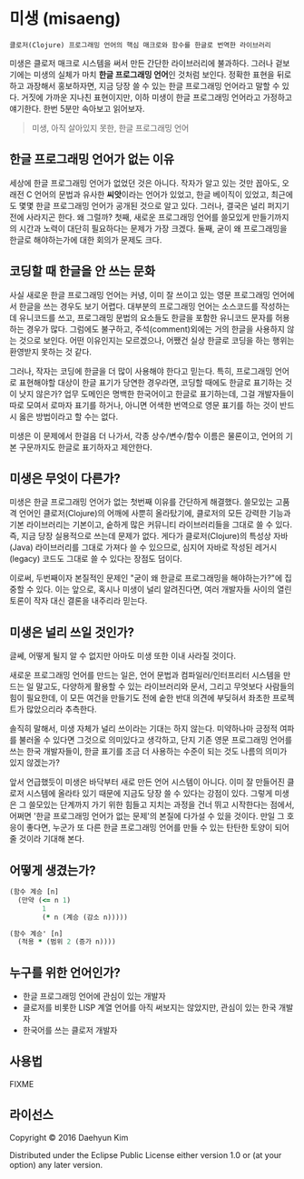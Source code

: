 # 미생 (misaeng)


    클로저(Clojure) 프로그래밍 언어의 핵심 매크로와 함수를 한글로 번역한 라이브러리

미생은 클로저 매크로 시스템을 써서 만든 간단한 라이브러리에 불과하다. 그러나 겉보기에는 미생의 실체가 마치 **한글 프로그래밍 언어**인 것처럼 보인다. 정확한 표현을 뒤로하고 과장해서 홍보하자면, 지금 당장 쓸 수 있는 한글 프로그래밍 언어라고 말할 수 있다. 거짓에 가까운 지나친 표현이지만, 이하 미생이 한글 프로그래밍 언어라고 가정하고 얘기한다. 한번 5분만 속아보고 읽어보자.

> 미생, 아직 살아있지 못한, 한글 프로그래밍 언어

## 한글 프로그래밍 언어가 없는 이유

세상에 한글 프로그래밍 언어가 없었던 것은 아니다. 작자가 알고 있는 것만 꼽아도, 오래전 C 언어의 문법과 유사한 **씨앗**이라는 언어가 있었고, 한글 베이직이 있었고, 최근에도 몇몇 한글 프로그래밍 언어가 공개된 것으로 알고 있다. 그러나, 결국은 널리 퍼지기 전에 사라지곤 한다. 왜 그럴까? 첫째, 새로운 프로그래밍 언어를 쓸모있게 만들기까지의 시간과 노력이 대단히 필요하다는 문제가 가장 크겠다. 둘째, 굳이 왜 프로그래밍을 한글로 해야하는가에 대한 회의가 문제도 크다.

## 코딩할 때 한글을 안 쓰는 문화

사실 새로운 한글 프로그래밍 언어는 커녕, 이미 잘 쓰이고 있는 영문 프로그래밍 언어에서 한글을 쓰는 경우도 보기 어렵다. 대부분의 프로그래밍 언어는 소스코드를 작성하는데 유니코드를 쓰고, 프로그래밍 문법의 요소들도 한글을 포함한 유니코드 문자를 허용하는 경우가 많다. 그럼에도 불구하고, 주석(comment)외에는 거의 한글을 사용하지 않는 것으로 보인다. 어떤 이유인지는 모르겠으나, 어쨌건 실상 한글로 코딩을 하는 행위는 환영받지 못하는 것 같다.

그러나, 작자는 코딩에 한글을 더 많이 사용해야 한다고 믿는다. 특히, 프로그래밍 언어로 표현해야할 대상이 한글 표기가 당연한 경우라면, 코딩할 때에도 한글로 표기하는 것이 낫지 않은가? 업무 도메인은 명백한 한국어이고 한글로 표기하는데, 그걸 개발자들이 따로 모여서 로마자 표기를 하거나, 아니면 어색한 번역으로 영문 표기를 하는 것이 반드시 옳은 방법이라고 할 수는 없다.

미생은 이 문제에서 한걸음 더 나가서, 각종 상수/변수/함수 이름은 물론이고, 언어의 기본 구문까지도 한글로 표기하자고 제안한다.

## 미생은 무엇이 다른가?

미생은 한글 프로그래밍 언어가 없는 첫번째 이유를 간단하게 해결했다. 쓸모있는 고품격 언어인 클로저(Clojure)의 어깨에 사뿐히 올라탔기에, 클로저의 모든 강력한 기능과 기본 라이브러리는 기본이고, 숱하게 많은 커뮤니티 라이브러리들을 그대로 쓸 수 있다. 즉, 지금 당장 실용적으로 쓰는데 문제가 없다. 게다가 클로저(Clojure)의 특성상 자바(Java) 라이브러리를 그대로 가져다 쓸 수 있으므로, 심지어 자바로 작성된 레거시(legacy) 코드도 그대로 쓸 수 있다는 장점도 덤이다.

이로써, 두번째이자 본질적인 문제인 "굳이 왜 한글로 프로그래밍을 해야하는가?"에 집중할 수 있다. 이는 앞으로, 혹시나 미생이 널리 알려진다면, 여러 개발자들 사이의 열린 토론이 작자 대신 결론을 내주리라 믿는다.

## 미생은 널리 쓰일 것인가?

글쎄, 어떻게 될지 알 수 없지만 아마도 미생 또한 이내 사라질 것이다.

새로운 프로그래밍 언어를 만드는 일은, 언어 문법과 컴파일러/인터프리터 시스템을 만드는 일 말고도, 다양하게 활용할 수 있는 라이브러리와 문서, 그리고 무엇보다 사람들의 힘이 필요한데, 이 모든 여건을 만들기도 전에 숱한 반대 의견에 부딪혀서 좌초한 프로젝트가 많았으리라 추측한다.

솔직히 말해서, 미생 자체가 널리 쓰이라는 기대는 하지 않는다. 미약하나마 긍정적 여파를 불러올 수 있다면 그것으로 의미있다고 생각하고, 단지 기존 영문 프로그래밍 언어를 쓰는 한국 개발자들이, 한글 표기를 조금 더 사용하는 수준이 되는 것도 나름의 의미가 있지 않겠는가?

앞서 언급했듯이 미생은 바닥부터 새로 만든 언어 시스템이 아니다. 이미 잘 만들어진 클로저 시스템에 올라타 있기 때문에 지금도 당장 쓸 수 있다는 강점이 있다. 그렇게 미생은 그 쓸모있는 단계까지 가기 위한 힘들고 지치는 과정을 건너 뛰고 시작한다는 점에서, 어쩌면 '한글 프로그래밍 언어가 없는 문제'의 본질에 다가설 수 있을 것이다. 만일 그 호응이 좋다면, 누군가 또 다른 한글 프로그래밍 언어를 만들 수 있는 탄탄한 토양이 되어줄 것이라 기대해 본다.

## 어떻게 생겼는가?

``` clojure
(함수 계승 [n]
  (만약 (<= n 1)
        1
        (* n (계승 (감소 n)))))

(함수 계승' [n]
  (적용 * (범위 2 (증가 n))))
```

## 누구를 위한 언어인가?

* 한글 프로그래밍 언어에 관심이 있는 개발자
* 클로저를 비롯한 LISP 계열 언어를 아직 써보지는 않았지만, 관심이 있는 한국 개발자
* 한국어를 쓰는 클로저 개발자


## 사용법

FIXME

## 라이선스

Copyright © 2016 Daehyun Kim

Distributed under the Eclipse Public License either version 1.0 or (at
your option) any later version.

